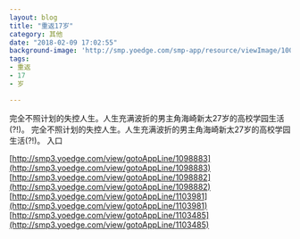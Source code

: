 ```yaml
---
layout: blog
title: "重返17岁"
category: 其他
date: "2018-02-09 17:02:55"
background-image: 'http://smp.yoedge.com/smp-app/resource/viewImage/1002831appline.png'
tags:
- 重返
- 17
- 岁

---
```

完全不照计划的失控人生。人生充满波折的男主角海崎新太27岁的高校学园生活(?!)。
完全不照计划的失控人生。人生充满波折的男主角海崎新太27岁的高校学园生活(?!)。
入口

[http://smp3.yoedge.com/view/gotoAppLine/1098883](http://smp3.yoedge.com/view/gotoAppLine/1098883)
[http://smp3.yoedge.com/view/gotoAppLine/1098882](http://smp3.yoedge.com/view/gotoAppLine/1098882)
[http://smp3.yoedge.com/view/gotoAppLine/1103981](http://smp3.yoedge.com/view/gotoAppLine/1103981)
[http://smp3.yoedge.com/view/gotoAppLine/1103485](http://smp3.yoedge.com/view/gotoAppLine/1103485)

        

